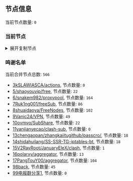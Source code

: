 
## 节点信息
当前节点数量: `0`
### 当前节点
<details>
  <summary>展开复制节点</summary>

    

</details>

### 鸣谢名单
当前合并节点总数: `566`
- [3kSLAWIASCA/actions](https://github.com/kSLAWIASCA/actions), 节点数量: `0`
- [5/shaoyouvip/free](https://github.com/shaoyouvip/free), 节点数量: `22`
- [6/snakem982/proxypool](https://github.com/snakem982/proxypool), 节点数量: `164`
- [7Ruk1ng001/freeSub](https://github.com/Ruk1ng001/freeSub), 节点数量: `86`
- [8shuaidaoya/FreeNodes](https://github.com/shuaidaoya/FreeNodes), 节点数量: `102`
- [9Vanic24/VPN](https://github.com/Vanic24/VPN), 节点数量: `49`
- [10ovmvo/SubShare](https://github.com/ovmvo/SubShare), 节点数量: `22`
- [11yanjianyecao/clash-sub](https://github.com/yanjianyecao/clash-sub), 节点数量: `0`
- [13chengaopan/zhangkaiitugithub/passcro/](https://github.com/zhangkaiitugithub/passcro/), 节点数量: `18`
- [14shidahuilang/SS-SSR-TG-iptables-bt](https://github.com/shidahuilang/SS-SSR-TG-iptables-bt), 节点数量: `18`
- [15V2RayRoot/JanuaryEleX/clash](https://github.com/JanuaryEleX/clash), 节点数量: `1`
- [16polarxy/aggregator](https://github.com/polarxy/aggregator), 节点数量: `13`
- [17PangTouY00/aggregator](https://github.com/xnic888/aggregator), 节点数量: `104`
- [98back](https://github.com/firefoxmmx2/v2rayshare_subcription), 节点数量: `45`
- [99电报群分享1](https://github.com/cdddbc/getAirport), 节点数量: `0`


